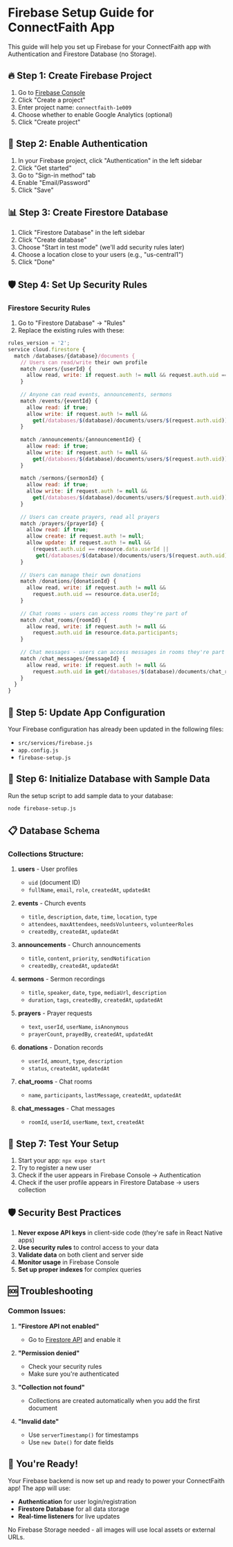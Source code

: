 # Firebase Setup Guide for ConnectFaith App

This guide will help you set up Firebase for your ConnectFaith app with Authentication and Firestore Database (no Storage).

## 🔥 Step 1: Create Firebase Project

1. Go to [Firebase Console](https://console.firebase.google.com/)
2. Click "Create a project"
3. Enter project name: `connectfaith-1e009`
4. Choose whether to enable Google Analytics (optional)
5. Click "Create project"

## 🔐 Step 2: Enable Authentication

1. In your Firebase project, click "Authentication" in the left sidebar
2. Click "Get started"
3. Go to "Sign-in method" tab
4. Enable "Email/Password"
5. Click "Save"

## 📊 Step 3: Create Firestore Database

1. Click "Firestore Database" in the left sidebar
2. Click "Create database"
3. Choose "Start in test mode" (we'll add security rules later)
4. Choose a location close to your users (e.g., "us-central1")
5. Click "Done"

## 🛡️ Step 4: Set Up Security Rules

### Firestore Security Rules
1. Go to "Firestore Database" → "Rules"
2. Replace the existing rules with these:

```javascript
rules_version = '2';
service cloud.firestore {
  match /databases/{database}/documents {
    // Users can read/write their own profile
    match /users/{userId} {
      allow read, write: if request.auth != null && request.auth.uid == userId;
    }
    
    // Anyone can read events, announcements, sermons
    match /events/{eventId} {
      allow read: if true;
      allow write: if request.auth != null && 
        get(/databases/$(database)/documents/users/$(request.auth.uid)).data.role == 'admin';
    }
    
    match /announcements/{announcementId} {
      allow read: if true;
      allow write: if request.auth != null && 
        get(/databases/$(database)/documents/users/$(request.auth.uid)).data.role == 'admin';
    }
    
    match /sermons/{sermonId} {
      allow read: if true;
      allow write: if request.auth != null && 
        get(/databases/$(database)/documents/users/$(request.auth.uid)).data.role == 'admin';
    }
    
    // Users can create prayers, read all prayers
    match /prayers/{prayerId} {
      allow read: if true;
      allow create: if request.auth != null;
      allow update: if request.auth != null && 
        (request.auth.uid == resource.data.userId || 
         get(/databases/$(database)/documents/users/$(request.auth.uid)).data.role == 'admin');
    }
    
    // Users can manage their own donations
    match /donations/{donationId} {
      allow read, write: if request.auth != null && 
        request.auth.uid == resource.data.userId;
    }
    
    // Chat rooms - users can access rooms they're part of
    match /chat_rooms/{roomId} {
      allow read, write: if request.auth != null && 
        request.auth.uid in resource.data.participants;
    }
    
    // Chat messages - users can access messages in rooms they're part of
    match /chat_messages/{messageId} {
      allow read, write: if request.auth != null && 
        request.auth.uid in get(/databases/$(database)/documents/chat_rooms/$(resource.data.roomId)).data.participants;
    }
  }
}
```

## 📱 Step 5: Update App Configuration

Your Firebase configuration has already been updated in the following files:
- `src/services/firebase.js`
- `app.config.js`
- `firebase-setup.js`

## 🚀 Step 6: Initialize Database with Sample Data

Run the setup script to add sample data to your database:

```bash
node firebase-setup.js
```

## 📋 Database Schema

### Collections Structure:

1. **users** - User profiles
   - `uid` (document ID)
   - `fullName`, `email`, `role`, `createdAt`, `updatedAt`

2. **events** - Church events
   - `title`, `description`, `date`, `time`, `location`, `type`
   - `attendees`, `maxAttendees`, `needsVolunteers`, `volunteerRoles`
   - `createdBy`, `createdAt`, `updatedAt`

3. **announcements** - Church announcements
   - `title`, `content`, `priority`, `sendNotification`
   - `createdBy`, `createdAt`, `updatedAt`

4. **sermons** - Sermon recordings
   - `title`, `speaker`, `date`, `type`, `mediaUrl`, `description`
   - `duration`, `tags`, `createdBy`, `createdAt`, `updatedAt`

5. **prayers** - Prayer requests
   - `text`, `userId`, `userName`, `isAnonymous`
   - `prayerCount`, `prayedBy`, `createdAt`, `updatedAt`

6. **donations** - Donation records
   - `userId`, `amount`, `type`, `description`
   - `status`, `createdAt`, `updatedAt`

7. **chat_rooms** - Chat rooms
   - `name`, `participants`, `lastMessage`, `createdAt`, `updatedAt`

8. **chat_messages** - Chat messages
   - `roomId`, `userId`, `userName`, `text`, `createdAt`

## 🔧 Step 7: Test Your Setup

1. Start your app: `npx expo start`
2. Try to register a new user
3. Check if the user appears in Firebase Console → Authentication
4. Check if the user profile appears in Firestore Database → users collection

## 🛡️ Security Best Practices

1. **Never expose API keys** in client-side code (they're safe in React Native apps)
2. **Use security rules** to control access to your data
3. **Validate data** on both client and server side
4. **Monitor usage** in Firebase Console
5. **Set up proper indexes** for complex queries

## 🆘 Troubleshooting

### Common Issues:

1. **"Firestore API not enabled"**
   - Go to [Firestore API](https://console.developers.google.com/apis/api/firestore.googleapis.com/overview?project=connectfaith-1e009) and enable it

2. **"Permission denied"**
   - Check your security rules
   - Make sure you're authenticated

3. **"Collection not found"**
   - Collections are created automatically when you add the first document

4. **"Invalid date"**
   - Use `serverTimestamp()` for timestamps
   - Use `new Date()` for date fields

## 🎉 You're Ready!

Your Firebase backend is now set up and ready to power your ConnectFaith app! The app will use:
- **Authentication** for user login/registration
- **Firestore Database** for all data storage
- **Real-time listeners** for live updates

No Firebase Storage needed - all images will use local assets or external URLs.
